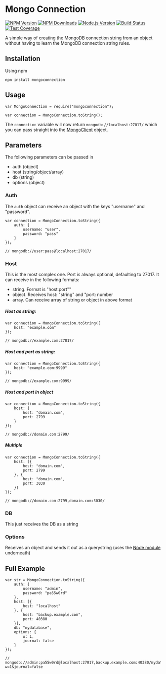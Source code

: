 # Mongo Connection 

[![NPM Version][npm-image]][npm-url]
[![NPM Downloads][downloads-image]][downloads-url]
[![Node.js Version][node-version-image]][node-version-url]
[![Build Status][travis-image]][travis-url]
[![Test Coverage][coveralls-image]][coveralls-url]

A simple way of creating the MongoDB connection string from an object without having to learn the MongoDB connection string rules.

## Installation

Using npm

    npm install mongoconnection
    
## Usage

    var MongoConnection = require("mongoconnection");
    
    var connection = MongoConnection.toString();
    
The `connection` variable will now return `mongodb://localhost:27017/` which you can pass straight into the [MongoClient](http://mongodb.github.io/node-mongodb-native/driver-articles/mongoclient.html) object.

## Parameters

The following parameters can be passed in

 - auth (object)
 - host (string/object/array)
 - db (string)
 - options (object)

### Auth

The `auth` object can receive an object with the keys "username" and "password".

    var connection = MongoConnection.toString({
        auth: {
            username: "user",
            password: "pass"
        }
    });
    
    // mongodb://user:pass@localhost:27017/
    
### Host

This is the most complex one.  Port is always optional, defaulting to 27017.  It can receive in the following formats:
 - string. Format is "host:port""
 - object. Receives host: "string" and "port: number
 - array. Can receive array of string or object in above format

##### Host as string:

    var connection = MongoConnection.toString({
        host: "example.com"
    });
    
    // mongodb://example.com:27017/

##### Host and port as string:

    var connection = MongoConnection.toString({
        host: "example.com:9999"
    });
    
    // mongodb://example.com:9999/

##### Host and port in object

    var connection = MongoConnection.toString({
        host: {
            host: "domain.com",
            port: 2799
        }
    });
    
    // mongodb://domain.com:2799/

##### Multiple

    var connection = MongoConnection.toString({
        host: [{
            host: "domain.com",
            port: 2799
        }, {
            host: "domain.com",
            port: 3030
        }]
    });
    
    // mongodb://domain.com:2799,domain.com:3030/

### DB

This just receives the DB as a string

### Options

Receives an object and sends it out as a querystring (uses the [Node module](http://nodejs.org/api/querystring.html#querystring_querystring_stringify_obj_sep_eq) underneath)
    
## Full Example

    var str = MongoConnection.toString({
        auth: {
            username: "admin",
            password: "pa55w0rd"
        },
        host: [{
            host: "localhost"
        }, {
            host: "backup.example.com",
            port: 40380
        }],
        db: "mydatabase",
        options: {
            w: 1,
            journal: false
        }
    });
    
    // mongodb://admin:pa55w0rd@localhost:27017,backup.example.com:40380/mydatabase?w=1&journal=false

[npm-image]: https://img.shields.io/npm/v/mongoconnection.svg?style=flat
[downloads-image]: https://img.shields.io/npm/dm/mongoconnection.svg?style=flat
[node-version-image]: https://img.shields.io/badge/node.js-%3E%3D_0.8-brightgreen.svg?style=flat
[travis-image]: https://img.shields.io/travis/riggerthegeek/mongoconnection.svg?style=flat
[coveralls-image]: https://img.shields.io/coveralls/riggerthegeek/mongoconnection.svg?style=flat

[npm-url]: https://npmjs.org/package/mongoconnection
[node-version-url]: http://nodejs.org/download/
[travis-url]: https://travis-ci.org/riggerthegeek/mongoconnection
[downloads-url]: https://npmjs.org/package/mongoconnection
[coveralls-url]: https://coveralls.io/r/riggerthegeek/mongoconnection
